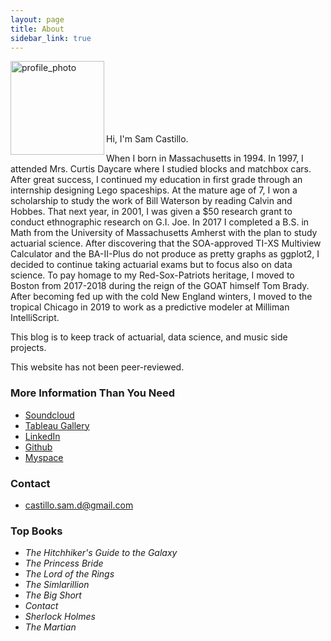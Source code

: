 ```yaml
---
layout: page
title: About
sidebar_link: true
---
```

<img src="sdcastillo.github.io/assets/css/website_photo.jpg" alt="profile_photo" align ="left" style="width: 150px; clear:both;"/>

<br/><br/>
<br/><br/>
<br/><br/>

Hi, I'm Sam Castillo.  

When I born in Massachusetts in 1994.  In 1997, I attended Mrs. Curtis Daycare where I studied blocks and matchbox cars.  After great success, I continued my education in first grade through an internship designing Lego spaceships.  At the mature age of 7, I won a scholarship to study the work of Bill Waterson by reading Calvin and Hobbes.  That next year, in 2001, I was given a $50 research grant to conduct ethnographic research on G.I. Joe.  In 2017 I completed a B.S. in Math from the University of Massachusetts Amherst with the plan to study actuarial science.  After discovering that the SOA-approved TI-XS Multiview Calculator and the BA-II-Plus do not produce as pretty graphs as ggplot2, I decided to continue taking actuarial exams but to focus also on data science. To pay homage to my Red-Sox-Patriots heritage, I moved to Boston from 2017-2018 during the reign of the GOAT himself Tom Brady.  After becoming fed up with the cold New England winters, I moved to the tropical Chicago in 2019 to work as a predictive modeler at Milliman IntelliScript. 

This blog is to keep track of actuarial, data science, and music side projects.

This website has not been peer-reviewed.  

### More Information Than You Need

- [Soundcloud](https://soundcloud.com/sam-castillo-52947718/)
- [Tableau Gallery](public.tableau.com/profile/samuel.castillo#!/)
- [LinkedIn](https://www.linkedin.com/in/sdcastillo/)
- [Github](https://github.com/sdcastillo)
- [Myspace](https://www.youtube.com/watch?v=oHg5SJYRHA0)

### Contact 
- [castillo.sam.d@gmail.com](mailto:castillo.sam.d@gmail.com)

### Top Books

 - *The Hitchhiker's Guide to the Galaxy* 
 - *The Princess Bride*
 - *The Lord of the Rings*
 - *The Simlarillion*
 - *The Big Short*
 - *Contact*
 - *Sherlock Holmes*
 - *The Martian*

